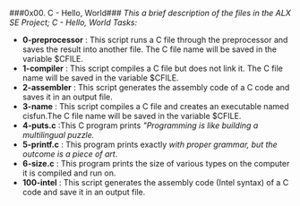 ###0x00. C - Hello, World###
*This a brief description of the files in the ALX SE Project; C - Hello, World Tasks:*

- **0-preprocessor** : This script runs a C file through the preprocessor and saves the result into another file. The C file name will be saved in the variable $CFILE.
- **1-compiler** : This script compiles a C file but does not link it. The C file name will be saved in the variable $CFILE.
- **2-assembler** : This script generates the assembly code of a C code and saves it in an output file.
- **3-name** : This script compiles a C file and creates an executable named cisfun.The C file name will be saved in the variable $CFILE.
- **4-puts.c** :This C program prints *"Programming is like building a multilingual puzzle.*
- **5-printf.c** : This program prints exactly *with proper grammar, but the outcome is a piece of art*.
- **6-size.c** : This program prints the size of various types on the computer it is compiled and run on.
- **100-intel** : This script generates the assembly code (Intel syntax) of a C code and save it in an output file.


